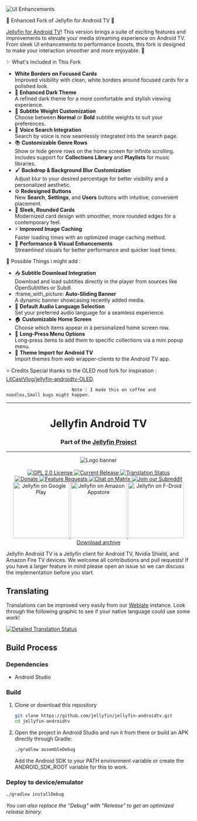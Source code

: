 ![UI Enhancements](https://i.imgur.com/RxVBumq.png)


:tada: Enhanced Fork of Jellyfin for Android TV :rocket:

[Jellyfin for Android TV](https://github.com/jellyfin/jellyfin-androidtv)! This version brings a suite of exciting features and improvements to elevate your media streaming experience on Android TV. From sleek UI enhancements to performance boosts, this fork is designed to make your interaction smoother and more enjoyable. :star2:

:sparkles: What's Included in This Fork
- **White Borders on Focused Cards**  
  Improved visibility with clean, white borders around focused cards for a polished look.
- :crescent_moon: **Enhanced Dark Theme**  
  A refined dark theme for a more comfortable and stylish viewing experience.
- :memo: **Subtitle Weight Customization**  
  Choose between **Normal** or **Bold** subtitle weights to suit your preferences.
- :microphone: **Voice Search Integration**  
  Search by voice is now seamlessly integrated into the search page.
- :books: **Customizable Genre Rows**  
  Show or hide genre rows on the home screen for infinite scrolling. Includes support for **Collections Library** and **Playlists** for music libraries.
- :paintbrush: **Backdrop & Background Blur Customization**  
  Adjust blur to your desired percentage for better visibility and a personalized aesthetic.
- :gear: **Redesigned Buttons**  
  New **Search**, **Settings**, and **Users** buttons with intuitive, convenient placement.
- :black_square_button: **Sleek, Rounded Cards**  
  Modernized card design with smoother, more rounded edges for a contemporary feel.
- :zap: **Improved Image Caching**  
  Faster loading times with an optimized image caching method.
- :rocket: **Performance & Visual Enhancements**  
  Streamlined visuals for better performance and quicker load times.

:crystal_ball: Possible Things i might add :
- :inbox_tray: **Subtitle Download Integration**  
  Download and load subtitles directly in the player from sources like OpenSubtitles or Subdl.
- :frame_with_picture: **Auto-Sliding Banner**  
  A dynamic banner showcasing recently added media.
- :musical_note: **Default Audio Language Selection**  
  Set your preferred audio language for a seamless experience.
- :house: **Customizable Home Screen**  
  Choose which items appear in a personalized home screen row.
- :pushpin: **Long-Press Menu Options**  
  Long-press items to add them to specific collections via a mini popup menu.
- :art: **Theme Import for Android TV**  
  Import themes from web wrapper-clients to the Android TV app.

:star: Credits
Special thanks to the OLED mod fork for inspiration : [LitCastVlog/jellyfin-androidtv-OLED](https://github.com/LitCastVlog/jellyfin-androidtv-OLED).

                             Note : I made this on coffee and noodles,Small bugs might happen.
-----------------------------------------------------------------------------------------------------------------------------------------------
<h1 align="center">Jellyfin Android TV</h1>
<h3 align="center">Part of the <a href="https://jellyfin.org">Jellyfin Project</a></h3>

---

<p align="center">
<img alt="Logo banner" src="https://raw.githubusercontent.com/jellyfin/jellyfin-ux/master/branding/SVG/banner-logo-solid.svg?sanitize=true"/>
<br/><br/>
<a href="https://github.com/jellyfin/jellyfin-androidtv">
<img alt="GPL 2.0 License" src="https://img.shields.io/github/license/jellyfin/jellyfin-androidtv.svg"/>
</a>
<a href="https://github.com/jellyfin/jellyfin-androidtv/releases">
<img alt="Current Release" src="https://img.shields.io/github/release/jellyfin/jellyfin-androidtv.svg"/>
</a>
<a href="https://translate.jellyfin.org/projects/jellyfin-android/jellyfin-androidtv/">
<img alt="Translation Status" src="https://translate.jellyfin.org/widgets/jellyfin-android/-/jellyfin-androidtv/svg-badge.svg"/>
</a>
<br/>
<a href="https://opencollective.com/jellyfin">
<img alt="Donate" src="https://img.shields.io/opencollective/all/jellyfin.svg?label=backers"/>
</a>
<a href="https://features.jellyfin.org">
<img alt="Feature Requests" src="https://img.shields.io/badge/fider-vote%20on%20features-success.svg"/>
</a>
<a href="https://matrix.to/#/+jellyfin:matrix.org">
<img alt="Chat on Matrix" src="https://img.shields.io/matrix/jellyfin:matrix.org.svg?logo=matrix"/>
</a>
<a href="https://www.reddit.com/r/jellyfin">
<img alt="Join our Subreddit" src="https://img.shields.io/badge/reddit-r%2Fjellyfin-%23FF5700.svg"/>
</a>
<br/>
<a href="https://play.google.com/store/apps/details?id=org.jellyfin.androidtv">
<img width="153" alt="Jellyfin on Google Play" src="https://jellyfin.org/images/store-icons/google-play.png"/>
</a>
<a href="https://www.amazon.com/gp/aw/d/B07TX7Z725">
<img width="153" alt="Jellyfin on Amazon Appstore" src="https://jellyfin.org/images/store-icons/amazon.png"/>
</a>
<a href="https://f-droid.org/en/packages/org.jellyfin.androidtv/">
<img width="153" alt="Jellyfin on F-Droid" src="https://jellyfin.org/images/store-icons/fdroid.png"/>
</a>
<br/>
<a href="https://repo.jellyfin.org/releases/client/androidtv/">Download archive</a>
</p>

Jellyfin Android TV is a Jellyfin client for Android TV, Nvidia Shield, and Amazon Fire TV devices.
We welcome all contributions and pull requests! If you have a larger feature in mind please open an
issue so we can discuss the implementation before you start. 

## Translating

Translations can be improved very easily from our
[Weblate](https://translate.jellyfin.org/projects/jellyfin-android/jellyfin-androidtv) instance.
Look through the following graphic to see if your native language could use some work!

<a href="https://translate.jellyfin.org/engage/jellyfin-android/">
<img alt="Detailed Translation Status" src="https://translate.jellyfin.org/widgets/jellyfin-android/-/jellyfin-androidtv/multi-auto.svg"/>
</a>

## Build Process

### Dependencies

- Android Studio

### Build

1. Clone or download this repository

   ```sh
   git clone https://github.com/jellyfin/jellyfin-androidtv.git
   cd jellyfin-androidtv
   ```

2. Open the project in Android Studio and run it from there or build an APK directly through Gradle:

   ```sh
   ./gradlew assembleDebug
   ```
   
   Add the Android SDK to your PATH environment variable or create the ANDROID_SDK_ROOT variable for
   this to work.

### Deploy to device/emulator

   ```sh
   ./gradlew installDebug
   ```

*You can also replace the "Debug" with "Release" to get an optimized release binary.*
